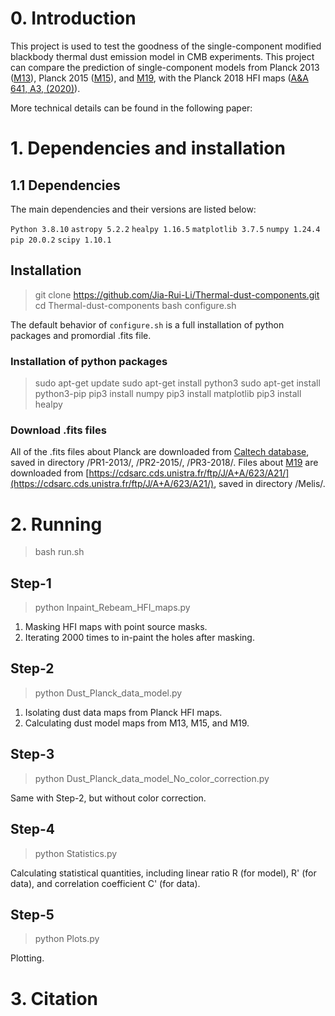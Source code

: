 # 0. Introduction
This project is used to test the goodness of the single-component modified blackbody thermal dust emission model in CMB experiments. 
This project can compare the prediction of single-component models from Planck 2013 ([M13](https://doi.org/10.1051/0004-6361/201323195)), Planck 2015 ([M15](https://doi.org/10.1051/0004-6361/201629022)), and [M19](https://doi.org/10.1051/0004-6361/201834394), with the Planck 2018 HFI maps ([A&A 641, A3, (2020)](https://doi.org/10.1051/0004-6361/201832909)). 

More technical details can be found in the following paper: 

# 1. Dependencies and installation
## 1.1 Dependencies
The main dependencies and their versions are listed below: 

`Python 3.8.10`
`astropy 5.2.2`
`healpy 1.16.5`
`matplotlib 3.7.5`
`numpy 1.24.4`
`pip 20.0.2`
`scipy 1.10.1`

## Installation

> git clone https://github.com/Jia-Rui-Li/Thermal-dust-components.git
> cd Thermal-dust-components
> bash configure.sh

The default behavior of `configure.sh` is a full installation of python packages and promordial .fits file. 

### Installation of python packages
>sudo apt-get update
>sudo apt-get install python3
>sudo apt-get install python3-pip
>pip3 install numpy
>pip3 install matplotlib
>pip3 install healpy

### Download .fits files 
All of the .fits files about Planck are downloaded from [Caltech database](https://irsa.ipac.caltech.edu/data/Planck/), 
saved in directory /PR1-2013/, /PR2-2015/, /PR3-2018/. 
Files about [M19](https://doi.org/10.1051/0004-6361/201834394) are downloaded from [https://cdsarc.cds.unistra.fr/ftp/J/A+A/623/A21/](https://cdsarc.cds.unistra.fr/ftp/J/A+A/623/A21/), 
saved in directory /Melis/. 

# 2. Running
>bash run.sh
## Step-1
>python Inpaint_Rebeam_HFI_maps.py

1. Masking HFI maps with point source masks. 
2. Iterating 2000 times to in-paint the holes after masking. 

## Step-2
>python Dust_Planck_data_model.py
1. Isolating dust data maps from Planck HFI maps. 
2. Calculating dust model maps from M13, M15, and M19. 

## Step-3
>python Dust_Planck_data_model_No_color_correction.py

Same with Step-2, but without color correction. 

## Step-4
>python Statistics.py

Calculating statistical quantities, including linear ratio R (for model), R' (for data), and correlation coefficient C' (for data). 

## Step-5
>python Plots.py

Plotting. 

# 3. Citation

